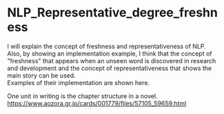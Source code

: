 # NLP_Representative_degree_freshness
I will explain the concept of freshness and representativeness of NLP.<br> Also, by showing an implementation example, I think that the concept of "freshness" that appears when an unseen word is discovered in research and development and the concept of representativeness that shows the main story can be used. <br> <bold>Examples of their implementation are shown here.</bold>

One unit in writing is the chapter structure in a novel.
https://www.aozora.gr.jp/cards/001779/files/57105_59659.html


<br>
